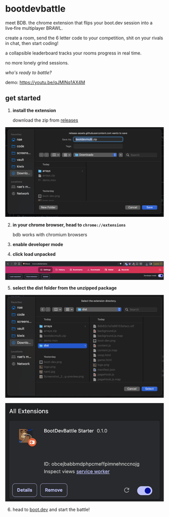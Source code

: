 # bootdevbattle 
meet BDB. the chrome extension that flips your boot.dev session into a live‑fire multiplayer BRAWL.

create a room, send the 6 letter code to your competition, shit on your rivals in chat, then start coding! 

a collapsible leaderboard tracks your rooms progress in real time.

no more lonely grind sessions. 

*who's ready to battle?*

demo:  https://youtu.be/qJMlNq1AX4M

## get started
1. **install the extension**

    download the zip from [releases](https://github.com/Eqedos/BootDevMulti/releases)

![download](readme-images/download.png)

2. **in your chrome browser, head to `chrome://extensions`**

    bdb works with chromium browsers

3. **enable developer mode**

4. **click load unpacked**

![developer mode and load unpacked](readme-images/developermode-loadunpacked.png)

5. **select the dist folder from the unzipped package**

![select dist folder](readme-images/dist.png)

![extension loaded](readme-images/extension.png)

6. head to [boot.dev](https://boot.dev) and start the battle!

